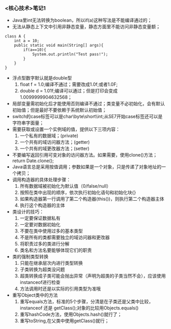 ### <核心技术>笔记1
+ Java里int无法转换为boolean，所以if(a)这种写法是不能编译通过的；
+ 无法从静态上下文中引用非静态变量，静态方面里不能访问非静态变量额；
```
class A {
	int a = 10;
	public static void main(String[] args){
		if(a==10){
			System.out.println("Test pass!");
		}
	}
}
```
+ 浮点型数字默认就是double型
   1. float f = 1.0;编译不通过；需要改成1.0f;或者1.0F;
   2. double d = 1.01f;编译可以通过；但是打印会变成1.0099999904632568； 
+ 局部变量需初始化后才能使用否则编译不通过；类变量不必初始化，会有默认初始值；但是最好不要依赖于系统默认初始值；
+ switch的case标签可以是char\byte\short\int;从SE7开始case标签还可以是字符串字面量；
+ 需要获取或设置一个实例域的值，提供以下三项内容：
   1. 一个私有的数据域；(private)
   2. 一个共有的域访问器方法；(getter)
   3. 一个共有的域更改器方法；(setter)
+ 不要编写返回引用可变对象的访问器方法。如果需要，使用clone()方法；return Date.clone();
+ Java语言总是采用按值调用；参数如果是一个对象，只是传递了对象地址的一个拷贝；
+ 调用构造器的具体处理步骤：
   1. 所有数据域被初始化为默认值（0/false/null）
   2. 按照在类中出现的顺序，依次执行初始化语句和初始化块{}
   3. 如果构造器第一行调用了第二个构造器(this())，则执行第二个构造器主体
   4. 执行这个构造器的主体
+ 类设计的技巧：
   1. 一定要保证数据私有
   2. 一定要对数据初始化
   3. 不要在类中使用过多的基本类型
   4. 不是所有的类都需要独立的域访问器和更改器
   5. 将职责过多的类进行分解
   6. 类名和方法名要能够体现它们的职责
+ 类的强制类型转换
   1. 只能在继承层次内进行类型转换
   2. 子类转换为超类没问题
   3. 超类转换成子类可能会抛出异常（声明为超类的子类当然不会），应该使用instanceof进行检查
   4. 方法调用时还是以实际的引用类型为准哦
+ 重写Object类中的方法
   1. 重写equals方法，标准的5个步骤，分清是在子类还是父类中比较，instanceof 还是 getClass();对象的比较用Objects.equals()
   2. 重写hashCode方法，使用Objects.hash()就行了；
   3. 重写toString,在父类中使用getClass()就行；
